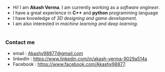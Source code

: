 - Hi! I am <b>Akash Verma</b>. I am currently working as a <i>software engineer</i>.
- I have a great experience in <b>C++</b> and <b>python</b> programming language
- I have knowledge of <i>3D designing and game development</i>.
- I am also interested in <i>machine learning and deep learning</i>.<br><br>
### Contact me
- email    : Akashv98877@gmail.com
- linkedIn : https://www.linkedin.com/in/akash-verma-9029a514a <br>
- Facebook : https://www.facebook.com/Akashv98877.
